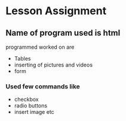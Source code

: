 # Lesson Assignment
## Name of program used is html
programmed worked on are
* Tables
* inserting of pictures and videos
* form	
### Used few commands like 
* checkbox
* radio buttons 
* insert image etc


